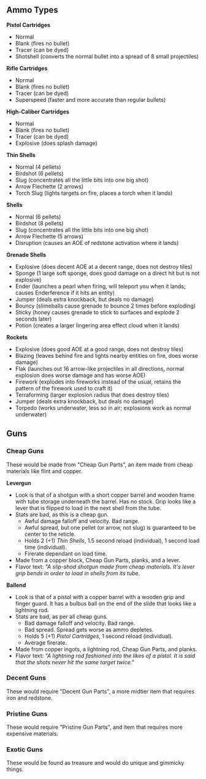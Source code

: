 ## Ammo Types
**Pistol Cartridges**
- Normal
- Blank (fires no bullet)
- Tracer (can be dyed)
- Shotshell (converts the normal bullet into a spread of 8 small projectiles)

**Rifle Cartridges**
- Normal
- Blank (fires no bullet)
- Tracer (can be dyed)
- Superspeed (faster and more accurate than regular bullets)

**High-Caliber Cartridges**
- Normal
- Blank (fires no bullet)
- Tracer (can be dyed)
- Explosive (does splash damage)

**Thin Shells**
- Normal (4 pellets)
- Birdshot (6 pellets)
- Slug (concentrates all the little bits into one big shot)
- Arrow Flechette (2 arrows)
- Torch Slug (lights targets on fire, places a torch when it lands)

**Shells**
- Normal (6 pellets)
- Birdshot (8 pellets)
- Slug (concentrates all the little bits into one big shot)
- Arrow Flechette (5 arrows)
- Disruption (causes an AOE of redstone activation where it lands)

**Grenade Shells**
- Explosive (does decent AOE at a decent range, does not destroy tiles)
- Sponge (1 large soft sponge, does good damage on a direct hit but is not explosive)
- Ender (launches a pearl when firing, will teleport you when it lands; causes Enderference if it hits an entity)
- Jumper (deals extra knockback, but deals no damage)
- Bouncy (slimeballs cause grenade to bounce 2 times before exploding)
- Sticky (honey causes grenade to stick to surfaces and explode 2 seconds later)
- Potion (creates a larger lingering area effect cloud when it lands)

**Rockets**
- Explosive (does good AOE at a good range, does not destroy tiles)
- Blazing (leaves behind fire and lights nearby entities on fire, does worse damage)
- Flak (launches out 16 arrow-like projectiles in all directions, normal explosion does worse damage and has worse AOE)
- Firework (explodes into fireworks instead of the usual, retains the pattern of the firework used to craft it)
- Terraforming (larger explosion radius that does destroy tiles)
- Jumper (deals extra knockback, but deals no damage)
- Torpedo (works underwater, less so in air; explosions work as normal underwater)

## Guns
### Cheap Guns
These would be made from "Cheap Gun Parts", an item made from cheap materials like flint and copper.

**Levergun**
- Look is that of a shotgun with a short copper barrel and wooden frame with tube storage underneath the barrel. Has no stock. Grip looks like a lever that is flipped to load in the next shell from the tube.
- Stats are bad, as this is a cheap gun.
   - Awful damage falloff and velocity. Bad range.
   - Awful spread, but one pellet (or arrow, not slug) is guaranteed to be center to the reticle.
   - Holds 2 (+1) *Thin Shells*, 1.5 second reload (individual), 1 second load time (individual).
   - Firerate dependant on load time.
- Made from a copper block, Cheap Gun Parts, planks, and a lever.
- Flavor text: *"A slip-shod shotgun made from cheap materials. It's lever grip bends in order to load in shells from its tube.*

**Ballend**
- Look is that of a pistol with a copper barrel with a wooden grip and finger guard. It has a bulbus ball on the end of the slide that looks like a lightning rod.
- Stats are bad, as per all cheap guns.
   - Bad damage falloff and velocity. Bad range.
   - Bad spread. Spread gets worse as ammo depletes.
   - Holds 5 (+1) *Pistol Cartridges*, 1 second reload (individual).
   - Average firerate.
- Made from copper ingots, a lightning rod, Cheap Gun Parts, and planks.
- Flavor text: *"A lightning rod fashioned into the likes of a pistol. It is said that the shots never hit the same target twice."*

### Decent Guns 
These would require "Decent Gun Parts", a more midtier item that requires iron and redstone.

### Pristine Guns
These would require "Pristine Gun Parts", and item that requires more expensive materials.

### Exotic Guns
These would be found as treasure and would do unique and gimmicky things.
